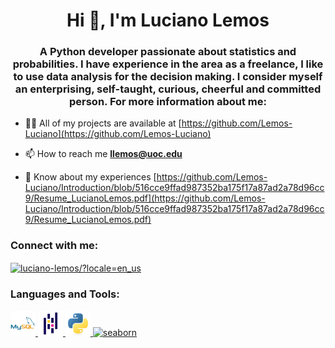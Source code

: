 <h1 align="center">Hi 👋, I'm Luciano Lemos</h1>
<h3 align="center">A Python developer passionate about statistics and probabilities. I have experience in the area as a freelance, I like to use data analysis for the decision making. I consider myself an enterprising, self-taught, curious, cheerful and committed person. For more information about me:</h3>

- 👨‍💻 All of my projects are available at [https://github.com/Lemos-Luciano](https://github.com/Lemos-Luciano)

- 📫 How to reach me **llemos@uoc.edu**

- 📄 Know about my experiences [https://github.com/Lemos-Luciano/Introduction/blob/516cce9ffad987352ba175f17a87ad2a78d96cc9/Resume_LucianoLemos.pdf](https://github.com/Lemos-Luciano/Introduction/blob/516cce9ffad987352ba175f17a87ad2a78d96cc9/Resume_LucianoLemos.pdf)

<h3 align="left">Connect with me:</h3>
<p align="left">
<a href="https://linkedin.com/in/luciano-lemos/?locale=en_us" target="blank"><img align="center" src="https://raw.githubusercontent.com/rahuldkjain/github-profile-readme-generator/master/src/images/icons/Social/linked-in-alt.svg" alt="luciano-lemos/?locale=en_us" height="30" width="40" /></a>
</p>

<h3 align="left">Languages and Tools:</h3>
<p align="left"> <a href="https://www.mysql.com/" target="_blank" rel="noreferrer"> <img src="https://raw.githubusercontent.com/devicons/devicon/master/icons/mysql/mysql-original-wordmark.svg" alt="mysql" width="40" height="40"/> </a> <a href="https://pandas.pydata.org/" target="_blank" rel="noreferrer"> <img src="https://raw.githubusercontent.com/devicons/devicon/2ae2a900d2f041da66e950e4d48052658d850630/icons/pandas/pandas-original.svg" alt="pandas" width="40" height="40"/> </a> <a href="https://www.python.org" target="_blank" rel="noreferrer"> <img src="https://raw.githubusercontent.com/devicons/devicon/master/icons/python/python-original.svg" alt="python" width="40" height="40"/> </a> <a href="https://seaborn.pydata.org/" target="_blank" rel="noreferrer"> <img src="https://seaborn.pydata.org/_images/logo-mark-lightbg.svg" alt="seaborn" width="40" height="40"/> </a> </p>
